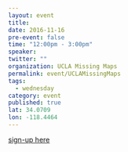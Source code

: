 ```yaml
---
layout: event
title: 
date: 2016-11-16
pre-event: false
time: "12:00pm - 3:00pm"
speaker: 
twitter: ""
organization: UCLA Missing Maps
permalink: event/UCLAMissingMaps
tags: 
  - wednesday
category: event
published: true
lat: 34.0709
lon: -118.4464
---
```


[sign-up here](http://tedxucla.org/gis-salon/)
